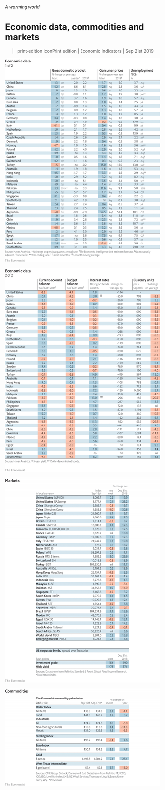 ###### A warming world

# Economic data, commodities and markets 

> print-edition iconPrint edition | Economic Indicators | Sep 21st 2019 

![image](images/20190921_int101.png) 

![image](images/20190921_int102.png) 

![image](images/20190921_int201.png) 

![image](images/20190921_int401.png) 

